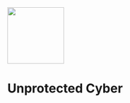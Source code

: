 <img src="https://github.com/user-attachments/assets/ec5d3a19-0001-470e-8397-e40149cf59e6" width="128"/>

# Unprotected Cyber
